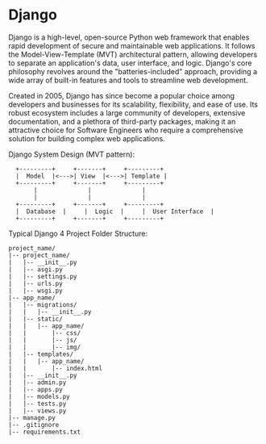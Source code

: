 # Django 

Django is a high-level, open-source Python web framework that enables rapid development of secure and maintainable web applications. It follows the Model-View-Template (MVT) architectural pattern, allowing developers to separate an application's data, user interface, and logic. Django's core philosophy revolves around the "batteries-included" approach, providing a wide array of built-in features and tools to streamline web development.

Created in 2005, Django has since become a popular choice among developers and businesses for its scalability, flexibility, and ease of use. Its robust ecosystem includes a large community of developers, extensive documentation, and a plethora of third-party packages, making it an attractive choice for Software Engineers who require a comprehensive solution for building complex web applications.




Django System Design (MVT pattern):

```
  +---------+     +-------+     +---------+
  |  Model  |<--->| View  |<--->| Template |
  +---------+     +-------+     +---------+
       |              |              |
       |              |              |
  +---------+     +-------+     +---------+
  |  Database  |     |  Logic  |     |  User Interface  |
  +---------+     +-------+     +---------+
```

Typical Django 4 Project Folder Structure:

```
project_name/
|-- project_name/
|   |-- __init__.py
|   |-- asgi.py
|   |-- settings.py
|   |-- urls.py
|   |-- wsgi.py
|-- app_name/
|   |-- migrations/
|   |   |-- __init__.py
|   |-- static/
|   |   |-- app_name/
|   |       |-- css/
|   |       |-- js/
|   |       |-- img/
|   |-- templates/
|   |   |-- app_name/
|   |       |-- index.html
|   |-- __init__.py
|   |-- admin.py
|   |-- apps.py
|   |-- models.py
|   |-- tests.py
|   |-- views.py
|-- manage.py
|-- .gitignore
|-- requirements.txt
```

